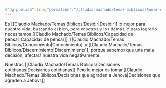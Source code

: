 ```yaml
---
{"dg-publish":true,"permalink":"/claudio-machado/temas-biblicos/tomar-decisiones-correctas/","tags":["Decidir","decisiones"]}
---
```


Es [[Claudio Machado/Temas Bíblicos/Desidir\|Desidir]] lo mejor para nuestra vida, buscando el bien, para nosotros y los demás. Y para lograrlo necesitamos [[Claudio Machado/Temas Bíblicos/Capacidad de pensar\|Capacidad de pensar]], [[Claudio Machado/Temas Bíblicos/Conocimiento\|Conocimiento]] y [[Claudio Machado/Temas Bíblicos/Discernimiento\|Discernimiento]], porque sabemos que una mala decisión, afectará nuestra vida negativamente.

Nuestras [[Claudio Machado/Temas Bíblicos/Decisiones cotidianas\|Decisiones cotidianas]] 
Pero lo mejor es tomar [[Claudio Machado/Temas Bíblicos/Decisiones que agraden a Jehová\|Decisiones que agraden a Jehová]]
